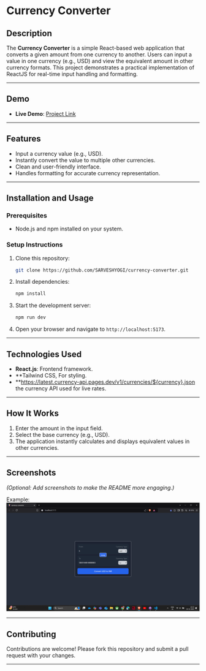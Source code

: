 # **Currency Converter**

## **Description**
The **Currency Converter** is a simple React-based web application that converts a given amount from one currency to another. Users can input a value in one currency (e.g., USD) and view the equivalent amount in other currency formats. This project demonstrates a practical implementation of ReactJS for real-time input handling and formatting.

---

## **Demo**
- **Live Demo**: [Project Link](https://currency-converter-swart-nu.vercel.app)


---

## **Features**
- Input a currency value (e.g., USD).
- Instantly convert the value to multiple other currencies.
- Clean and user-friendly interface.
- Handles formatting for accurate currency representation.

---

## **Installation and Usage**

### **Prerequisites**
- Node.js and npm installed on your system.

### **Setup Instructions**
1. Clone this repository:
   ```bash
   git clone https://github.com/SARVESHYOGI/currency-converter.git
   ```
2. Install dependencies:
   ```bash
   npm install
   ```
3. Start the development server:
   ```bash
   npm run dev
   ```
4. Open your browser and navigate to `http://localhost:5173`.

---

## **Technologies Used**
- **React.js**: Frontend framework.
- **Tailwind CSS, For styling.
- **https://latest.currency-api.pages.dev/v1/currencies/${currency}.json the currency API used for live rates.

---

## **How It Works**
1. Enter the amount in the input field.
2. Select the base currency (e.g., USD).
3. The application instantly calculates and displays equivalent values in other currencies.

---

## **Screenshots**
*(Optional: Add screenshots to make the README more engaging.)*

Example:  
![Screenshot of Currency Converter](./src/assets/screenshot.png)

---

## **Contributing**
Contributions are welcome! Please fork this repository and submit a pull request with your changes.

---
